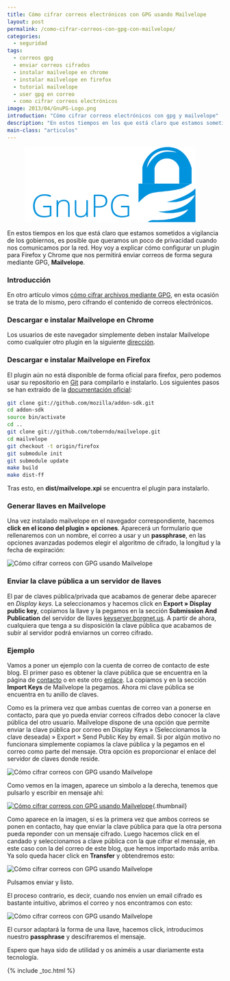 ```yaml
---
title: Cómo cifrar correos electrónicos con GPG usando Mailvelope
layout: post
permalink: /como-cifrar-correos-con-gpg-con-mailvelope/
categories:
  - seguridad
tags:
  - correos gpg
  - enviar correos cifrados
  - instalar mailvelope en chrome
  - instalar mailvelope en firefox
  - tutorial mailvelope
  - user gpg en correo
  - como cifrar correos electrónicos
image: 2013/04/GnuPG-Logo.png
introduction: "Cómo cifrar correos electrónicos con gpg y mailvelope"
description: "En estos tiempos en los que está claro que estamos sometidos a vigilancia de los gobiernos, es posible que queramos un poco de privacidad cuando nos comunicamos por la red. Hoy voy a explicar cómo configurar un plugin para Firefox y Chrome que nos permitirá enviar correos de forma segura mediante GPG, **Mailvelope**."
main-class: "articulos"
---
```


<figure>
  <img src="/assets/img/2013/04/GnuPG-Logo.png" alt="Cómo cifrar correos con GPG usando Mailvelope" />
</figure>

En estos tiempos en los que está claro que estamos sometidos a vigilancia de los gobiernos, es posible que queramos un poco de privacidad cuando nos comunicamos por la red. Hoy voy a explicar cómo configurar un plugin para Firefox y Chrome que nos permitirá enviar correos de forma segura mediante GPG, **Mailvelope**.

<!--ad-->

### Introducción

En otro artículo vimos [cómo cifrar archivos mediante GPG][1], en esta ocasión se trata de lo mismo, pero cifrando el contenido de correos electrónicos.

### Descargar e instalar Mailvelope en Chrome

Los usuarios de este navegador simplemente deben instalar Mailvelope como cualquier otro plugin en la siguiente <a href="https://chrome.google.com/webstore/detail/mailvelope/kajibbejlbohfaggdiogboambcijhkke?hl=en-US" title="Instalar Mailvelope en Chrome" target="_blank">dirección</a>.

### Descargar e instalar Mailvelope en Firefox

El plugin aún no está disponible de forma oficial para firefox, pero podemos usar su repositorio en [Git][2] para compilarlo e instalarlo. Los siguientes pasos se han extraído de la <a href="https://github.com/toberndo/mailvelope/tree/firefox#firefox" title="Compilar Mailvelope" target="_blank">documentación oficial</a>:

```bash
git clone git://github.com/mozilla/addon-sdk.git
cd addon-sdk
source bin/activate
cd ..
git clone git://github.com/toberndo/mailvelope.git
cd mailvelope
git checkout -t origin/firefox
git submodule init
git submodule update
make build
make dist-ff

```

Tras esto, en **dist/mailvelope.xpi** se encuentra el plugin para instalarlo.

### Generar llaves en Mailvelope

Una vez instalado mailvelope en el navegador correspondiente, hacemos **click en el icono del plugin » opciones**. Aparecerá un formulario que rellenaremos con un nombre, el correo a usar y un **passphrase**, en las opciones avanzadas podemos elegir el algoritmo de cifrado, la longitud y la fecha de expiración:

<img src="/assets/img/2013/08/Cómo-cifrar-correos-con-GPG-usando-Mailvelope.png" alt="Cómo cifrar correos con GPG usando Mailvelope"   />

### Enviar la clave pública a un servidor de llaves

El par de claves pública/privada que acabamos de generar debe aparecer en *Display keys*. La seleccionamos y hacemos click en **Export » Display public key**, copiamos la llave y la pegamos en la sección **Submission And Publication** del servidor de llaves <a href="http://keyserver.borgnet.us/" target="_blank">keyserver.borgnet.us</a>. A partir de ahora, cualquiera que tenga a su disposición la clave pública que acabamos de subir al servidor podrá enviarnos un correo cifrado.

### Ejemplo

Vamos a poner un ejemplo con la cuenta de correo de contacto de este blog. El primer paso es obtener la clave pública que se encuentra en la página de [contacto][3] o en este otro <a href="http://keyserver.borgnet.us:11371/pks/lookup?op=get&search=0x083EDE12BE101B2B" target="_blank">enlace</a>. La copiamos y en la sección **Import Keys** de Mailvelope la pegamos. Ahora mi clave pública se encuentra en tu anillo de claves.

Como es la primera vez que ambas cuentas de correo van a ponerse en contacto, para que yo pueda enviar correos cifrados debo conocer la clave pública del otro usuario. Mailvelope dispone de una opción que permite enviar la clave pública por correo en Display Keys » (Seleccionamos la clave deseada) » Export » Send Public Key by email. Si por algún motivo no funcionara simplemente copiamos la clave pública y la pegamos en el correo como parte del mensaje. Otra opción es proporcionar el enlace del servidor de claves donde reside.

<img src="/assets/img/2013/08/Cómo-cifrar-correos-con-GPG-usando-Mailvelope1.png" alt="Cómo cifrar correos con GPG usando Mailvelope"   />

Como vemos en la imagen, aparece un simbolo a la derecha, tenemos que pulsarlo y escribir en mensaje ahí:

[<img src="/assets/img/2013/08/Cómo-cifrar-correos-con-GPG-usando-Mailvelope2.png" alt="Cómo cifrar correos con GPG usando Mailvelope"   />][4]{.thumbnail}

Como aparece en la imagen, si es la primera vez que ambos correos se ponen en contacto, hay que enviar la clave pública para que la otra persona pueda reponder con un mensaje cifrado. Luego hacemos click en el candado y seleccionamos a clave pública con la que cifrar el mensaje, en este caso con la del correo de este blog, que hemos importado más arriba. Ya solo queda hacer click en **Transfer** y obtendremos esto:

<img src="/assets/img/2013/08/Cómo-cifrar-correos-con-GPG-usando-Mailvelope3.png" alt="Cómo cifrar correos con GPG usando Mailvelope"   />

Pulsamos enviar y listo.

El proceso contrario, es decir, cuando nos envíen un email cifrado es bastante intuitivo, abrimos el correo y nos encontramos con esto:

<img src="/assets/img/2013/08/Cómo-cifrar-correos-con-GPG-usando-Mailvelope4.png" alt="Cómo cifrar correos con GPG usando Mailvelope"   />

El cursor adaptará la forma de una llave, hacemos click, introducimos nuestro **passphrase** y descifraremos el mensaje.

Espero que haya sido de utilidad y os animéis a usar diariamente esta tecnología.



 [1]: https://elbauldelprogramador.com/editar-y-crear-archivos-cifrados-con-gpg-en-vim/ "Editar y crear archivos cifrados con GPG en Vim"
 [2]: https://elbauldelprogramador.com/mini-tutorial-y-chuleta-de-comandos-git/ "Git: Mini Tutorial y chuleta de comandos"
 [3]: https://elbauldelprogramador.com/ "Contacto"
 [4]: /assets/img/2013/08/Cómo-cifrar-correos-con-GPG-usando-Mailvelope2.png

{% include _toc.html %}
